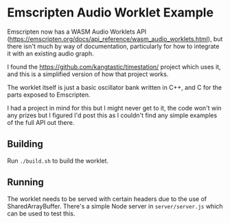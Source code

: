 # Emscripten Audio Worklet Example

Emscripten now has a WASM Audio Worklets API (https://emscripten.org/docs/api_reference/wasm_audio_worklets.html), but there isn't much by way of documentation, particularly for how to integrate it with an existing audio graph.

I found the https://github.com/kangtastic/timestation/ project which uses it, and this is a simplified version of how that project works.

The worklet itself is just a basic oscillator bank written in C++, and C for the parts exposed to Emscripten.

I had a project in mind for this but I might never get to it, the code won't win any prizes but I figured I'd post this as I couldn't find any simple examples of the full API out there.

## Building

Run `./build.sh` to build the worklet.

## Running

The worklet needs to be served with certain headers due to the use of SharedArrayBuffer. There's a simple Node server in `server/server.js` which can be used to test this.
